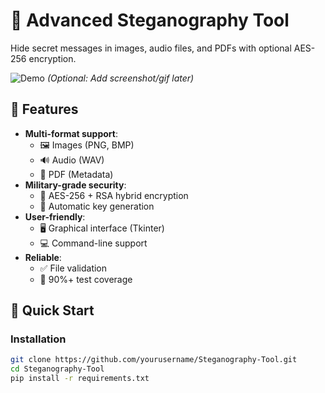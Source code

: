 # 🔐 Advanced Steganography Tool

Hide secret messages in images, audio files, and PDFs with optional AES-256 encryption.

![Demo](examples/demo.gif) *(Optional: Add screenshot/gif later)*

## 🌟 Features

- **Multi-format support**:
  - 🖼️ Images (PNG, BMP)
  - 🔊 Audio (WAV)
  - 📄 PDF (Metadata)
- **Military-grade security**:
  - 🔑 AES-256 + RSA hybrid encryption
  - 🔄 Automatic key generation
- **User-friendly**:
  - 🖥️ Graphical interface (Tkinter)
  - 💻 Command-line support
- **Reliable**:
  - ✅ File validation
  - 🧪 90%+ test coverage

## 🚀 Quick Start

### Installation
```bash
git clone https://github.com/yourusername/Steganography-Tool.git
cd Steganography-Tool
pip install -r requirements.txt